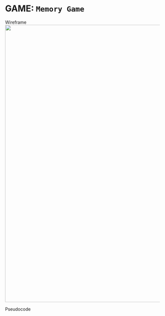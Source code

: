 # GAME: `Memory Game`

Wireframe
<img src="https://i.imgur.com/SwasZxI.png" width="900">

Pseudocode
```

```